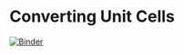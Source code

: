 # Converting Unit Cells

[![Binder](https://mybinder.org/badge_logo.svg)](https://mybinder.org/v2/gh/mpmdean/converting_unitcells/HEAD)


